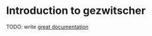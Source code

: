 # Introduction to gezwitscher

TODO: write [great documentation](http://jacobian.org/writing/great-documentation/what-to-write/)
